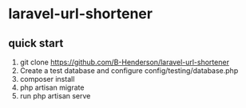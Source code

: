 # laravel-url-shortener

## quick start

1. git clone https://github.com/B-Henderson/laravel-url-shortener
2. Create a test database and configure config/testing/database.php
3. composer install
4. php artisan migrate
5. run php artisan serve

